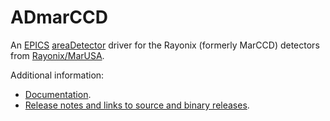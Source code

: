 ADmarCCD
========
An 
[EPICS](http://www.aps.anl.gov/epics/) 
[areaDetector](https://cars.uchicago.edu/software/epics/areaDetector.html) 
driver for the Rayonix (formerly MarCCD) detectors from 
[Rayonix/MarUSA](http://www.mar-usa.com/).

Additional information:
* [Documentation](https://cars.uchicago.edu/software/epics/MarCCDDoc.html).
* [Release notes and links to source and binary releases](RELEASE.md).
